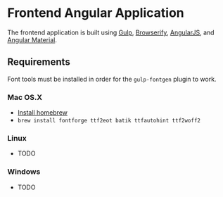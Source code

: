 # Frontend Angular Application #

The frontend application is built using [Gulp](http://gulpjs.com), [Browserify](http://browserify.org), [AngularJS](https://angularjs.org), and [Angular Material](https://material.angularjs.org).

## Requirements ##
Font tools must be installed in order for the `gulp-fontgen` plugin to work.

### Mac OS.X
* [Install homebrew](http://brew.sh)
* `brew install fontforge ttf2eot batik ttfautohint ttf2woff2`

### Linux
* TODO

### Windows
* TODO